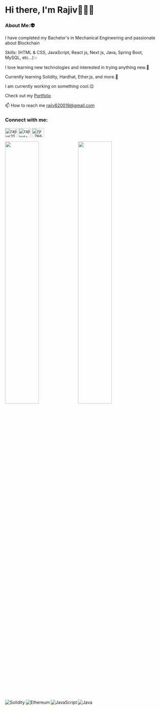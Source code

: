 # Hi there, I'm Rajiv👋👩‍💻

### About Me:👽

I have completed my Bachelor's in Mechanical Engineering and passionate about Blockchain

Skills: (HTML & CSS, JavaScript, React js, Next js, Java, Spring Boot, MySQL, etc...)💥

I love learning new technologies and interested in trying anything new.🌱

Currently learning Solidity, Hardhat, Ether.js, and more.📖

I am currently working on something cool.😉

Check out my [Portfolio](https://portfolio-website-rajiv.netlify.app/)

📫 How to reach me rajiv620019@gmail.com

<h3 align="left">Connect with me:</h3>
<p align="left">
<a href="https://twitter.com/rajivs21975342" target="blank"><img align="center" src="https://raw.githubusercontent.com/rahuldkjain/github-profile-readme-generator/master/src/images/icons/Social/twitter.svg" alt="rajivs21975342" height="30" width="40" /></a>
<a href="https://linkedin.com/in/rajiv-s-2bb454199" target="blank"><img align="center" src="https://raw.githubusercontent.com/rahuldkjain/github-profile-readme-generator/master/src/images/icons/Social/linked-in-alt.svg" alt="rajiv-s-2bb454199" height="30" width="40" /></a>
<a href="https://instagram.com/rjr_786" target="blank"><img align="center" src="https://raw.githubusercontent.com/rahuldkjain/github-profile-readme-generator/master/src/images/icons/Social/instagram.svg" alt="rjr_786" height="30" width="40" /></a>
</p>

<img align="left" width="47%" src="https://github-readme-stats.vercel.app/api?username=Rajiv620019&show_icons=true&theme=radical" />

<img align="left" width="47%" src="https://github-readme-stats.vercel.app/api/top-langs/?username=Rajiv620019&layout=compact" />

<img align="left" alt="Solidity" src="https://img.shields.io/badge/Solidity-%23363636.svg?style=for-the-badge&logo=solidity&logoColor=white" />

<img align="left" alt="Ethereum" src="https://img.shields.io/badge/Ethereum-3C3C3D?style=for-the-badge&logo=Ethereum&logoColor=white" />

<img align="left" alt="JavaScript" src="https://img.shields.io/badge/javascript-%23323330.svg?style=for-the-badge&logo=javascript&logoColor=%23F7DF1E" />

<img alt="Java" src="https://img.shields.io/badge/java-%23ED8B00.svg?style=for-the-badge&logo=java&logoColor=white" />
